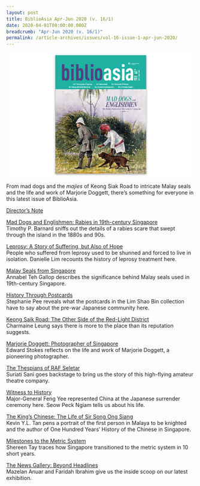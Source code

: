 ```yaml
---
layout: post
title: BiblioAsia Apr-Jun 2020 (v. 16/1)
date: 2020-04-01T00:00:00.000Z
breadcrumb: "Apr-Jun 2020 (v. 16/1)"
permalink: /article-archives/issues/vol-16-issue-1-apr-jun-2020/
---
```


<img src="/images/Vol-16-issue-1/Vol16_Iss1_copy.jpg">

From mad dogs and the *majies* of Keong Siak Road to intricate Malay seals and the life and work of Marjorie Doggett, there’s something for everyone in this latest issue of BiblioAsia. 


[Director’s Note](/all-articles/features/Directors-Note)

[Mad Dogs and Englishmen: Rabies in 19th-century Singapore](/latest-issues/features/_posts/2020-05-19-mad-dogs)<br>Timothy P. Barnard sniffs out the details of a rabies scare that swept through the island in the 1880s and 90s.

[Leprosy: A Story of Suffering, but Also of Hope]()<br>People who suffered from leprosy used to be shunned and forced to live in isolation. Danielle Lim recounts the history of leprosy treatment here.

[Malay Seals from Singapore](/latest-issues/features/_posts/2020-05-19-Malay-Seals)<br>Annabel Teh Gallop describes the significance behind Malay seals used in 19th-century Singapore.

[History Through Postcards](/latest-issues/features/_posts/2020-04-24-History-Through-Postcardss)<br>Stephanie Pee reveals what the postcards in the Lim Shao Bin collection have to say about the pre-war Japanese community here.

[Keong Saik Road: The Other Side of the Red-Light District]()<br>Charmaine Leung says there is more to the place than its reputation suggests.

[Marjorie Doggett: Photographer of Singapore]()<br>Edward Stokes reflects on the life and work of Marjorie Doggett, a pioneering photographer.

[The Thespians of RAF Seletar]()<br>Suriati Sani goes backstage to bring us the story of this high-flying amateur theatre company.

[Witness to History]()<br>Major-General Feng Yee represented China at the Japanese surrender ceremony here. Seow Peck Ngiam tells us about his life.

[The King’s Chinese: The Life of Sir Song Ong Siang]()<br>Kevin Y.L. Tan pens a portrait of the first person in Malaya to be knighted and the author of One Hundred Years’ History of the Chinese in Singapore.

[Milestones to the Metric System]()<br>Shereen Tay traces how Singapore transitioned to the metric system in 10 short years.

[The News Gallery: Beyond Headlines](/latest-issues/features/_posts/2020-05-13-The-News-Gallery)<br>Mazelan Anuar and Faridah Ibrahim give us the inside scoop on our latest exhibition. 
